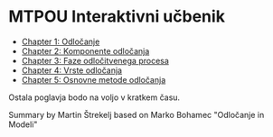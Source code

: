 # MTPOU Interaktivni učbenik

- [Chapter 1: Odločanje](https://martinstrekelj.github.io/MTPOU/Chapters/1.html)
- [Chapter 2: Komponente odločanja](https://martinstrekelj.github.io/MTPOU/Chapters/2.html)
- [Chapter 3: Faze odločitvenega procesa](https://martinstrekelj.github.io/MTPOU/Chapters/3.html)
- [Chapter 4: Vrste odločanja](https://martinstrekelj.github.io/MTPOU/Chapters/4.html)
- [Chapter 5: Osnovne metode odločanja](https://martinstrekelj.github.io/MTPOU/Chapters/5.html)

Ostala poglavja bodo na voljo v kratkem času.

Summary by Martin Štrekelj based on Marko Bohamec "Odločanje in Modeli"